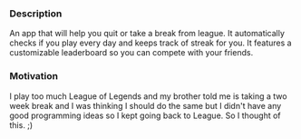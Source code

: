 ### Description
An app that will help you quit or take a break from league. It automatically checks if you play every day and keeps track of streak for you. It features a customizable leaderboard so you can compete with your friends.

### Motivation
I play too much League of Legends and my brother told me is taking a two week break and I was thinking I should do the same but I didn't have any good programming ideas so I kept going back to League. So I thought of this. ;)
